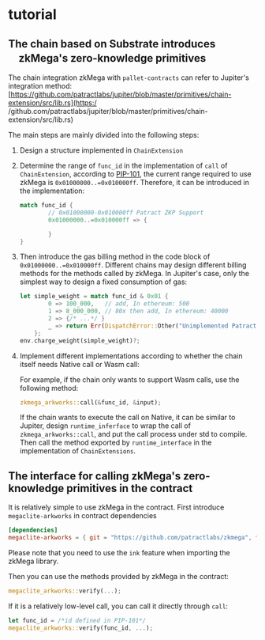 # tutorial

## The chain based on Substrate introduces 　zkMega's zero-knowledge primitives

The chain integration zkMega with `pallet-contracts` can refer to Jupiter's integration method: [https://github.com/patractlabs/jupiter/blob/master/primitives/chain-extension/src/lib.rs](https:/ /github.com/patractlabs/jupiter/blob/master/primitives/chain-extension/src/lib.rs)

The main steps are mainly divided into the following steps:

1. Design a structure implemented in `ChainExtension`
2. Determine the range of `func_id` in the implementation of `call` of `ChainExtension`, according to [PIP-101](https://github.com/patractlabs/PIPs/blob/main/PIPs/pip-101.md ), the current range required to use zkMega is `0x01000000..=0x010000ff`. Therefore, it can be introduced in the implementation:

    ```rust
    match func_id {
            // 0x01000000-0x010000ff Patract ZKP Support
            0x01000000..=0x010000ff => {

            }
    }
    ```

3. Then introduce the gas billing method in the code block of `0x01000000..=0x010000ff`. Different chains may design different billing methods for the methods called by zkMega. In Jupiter's case, only the simplest way to design a fixed consumption of gas:

    ```rust
    let simple_weight = match func_id & 0x01 {
            0 => 100_000,   // add, In ethereum: 500
            1 => 8_000_000, // 80x then add, In ethereum: 40000
            2 => {/* ...*/ }
            _ => return Err(DispatchError::Other("Unimplemented Patract ZKP func_id"));
        };
    env.charge_weight(simple_weight)?;
    ```

4. Implement different implementations according to whether the chain itself needs Native call or Wasm call:

    For example, if the chain only wants to support Wasm calls, use the following method:

    ```rust
    zkmega_arkworks::call(&func_id, &input);
    ```

    If the chain wants to execute the call on Native, it can be similar to Jupiter, design `runtime_inferface` to wrap the call of `zkmega_arkworks::call`, and put the call process under std to compile. Then call the method exported by `runtime_interface` in the implementation of `ChainExtensions`.

## The interface for calling zkMega's zero-knowledge primitives in the contract

It is relatively simple to use zkMega in the contract. First introduce `megaclite-arkworks` in contract dependencies

```toml
[dependencies]
megaclite-arkworks = { git = "https://github.com/patractlabs/zkmega", features = [ "ink" ], default-features = false }
```

Please note that you need to use the `ink` feature when importing the zkMega library.

Then you can use the methods provided by zkMega in the contract:

```rust
megaclite_arkworks::verify(...);
```

If it is a relatively low-level call, you can call it directly through `call`:

```rust
let func_id = /*id defined in PIP-101*/
megaclite_arkworks::verify(func_id, ...);
```
